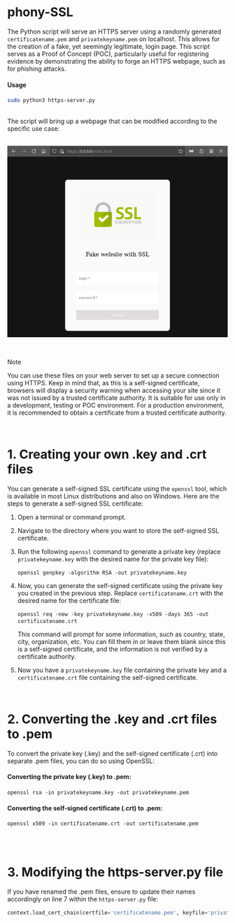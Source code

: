 # phony-SSL

The Python script will serve an HTTPS server using a randomly generated `certificatename.pem` and `privatekeyname.pem` on localhost. This allows for the creation of a fake, yet seemingly legitimate, login page. This script serves as a Proof of Concept (POC), particularly useful for registering evidence by demonstrating the ability to forge an HTTPS webpage, such as for phishing attacks.

#### Usage

```bash
sudo python3 https-server.py 
```
<br>
The script will bring up a webpage that can be modified according to the specific use case:
<br>
<br>
<p align="center"><img src="https://raw.githubusercontent.com/k4rkarov/phony-SSL/main/poc.png"></p>

<br>

> [!NOTE]  
> You can use these files on your web server to set up a secure connection using HTTPS. Keep in mind that, as this is a self-signed certificate, browsers will display a security warning when accessing your site since it was not issued by a trusted certificate authority. It is suitable for use only in a development, testing or POC environment. For a production environment, it is recommended to obtain a certificate from a trusted certificate authority.

<br>

# 1. Creating your own .key and .crt files

You can generate a self-signed SSL certificate using the `openssl` tool, which is available in most Linux distributions and also on Windows. Here are the steps to generate a self-signed SSL certificate:

1. Open a terminal or command prompt.

2. Navigate to the directory where you want to store the self-signed SSL certificate.

3. Run the following `openssl` command to generate a private key (replace `privatekeyname.key` with the desired name for the private key file):

   ```shell
   openssl genpkey -algorithm RSA -out privatekeyname.key
   ```

4. Now, you can generate the self-signed certificate using the private key you created in the previous step. Replace `certificatename.crt` with the desired name for the certificate file:

   ```shell
   openssl req -new -key privatekeyname.key -x509 -days 365 -out certificatename.crt
   ```

   This command will prompt for some information, such as country, state, city, organization, etc. You can fill them in or leave them blank since this is a self-signed certificate, and the information is not verified by a certificate authority.

5. Now you have a `privatekeyname.key` file containing the private key and a `certificatename.crt` file containing the self-signed certificate.

<br>

# 2. Converting the .key and .crt files to .pem

To convert the private key (.key) and the self-signed certificate (.crt) into separate .pem files, you can do so using OpenSSL:

#### Converting the private key (.key) to .pem:

```shell
openssl rsa -in privatekeyname.key -out privatekeyname.pem
```

#### Converting the self-signed certificate (.crt) to .pem:

```shell
openssl x509 -in certificatename.crt -out certificatename.pem
```

<br>
<br>

# 3. Modifying the https-server.py file

If you have renamed the .pem files, ensure to update their names accordingly on line 7 within the `https-server.py` file:

```python
context.load_cert_chain(certfile='certificatename.pem', keyfile='privatekeyname.pem')
```
